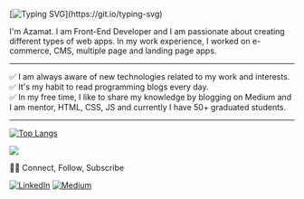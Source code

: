 [![Typing SVG](https://readme-typing-svg.demolab.com/?lines=Hi+there!;)](https://git.io/typing-svg)

I'm Azamat. I am Front-End Developer and I am passionate about creating different types of web apps. In my work experience, I worked on e-commerce, CMS, multiple page and landing page apps.
 
 ---
 
 ✅ I am always aware of new technologies related to my work and interests. <br/>
 ✅ It's my habit to read programming blogs every day. <br/>
 ✅ In my free time, I like to share my knowledge by blogging on Medium and I am mentor, HTML, CSS, JS and currently I have 50+ graduated students. <br/>
 
 ---

[![Top Langs](https://github-readme-stats.vercel.app/api/top-langs/?username=NabiyevDeveloper&layout=donut)](https://github.com/NabiyevDeveloper/github-readme-stats)

<picture>
  <source
    srcset="https://github-readme-stats.vercel.app/api?username=NabiyevDeveloper&show_icons=true&theme=dark"
    media="(prefers-color-scheme: dark)"
  />
  <source
    srcset="https://github-readme-stats.vercel.app/api?username=NabiyevDeveloper&show_icons=true"
    media="(prefers-color-scheme: light), (prefers-color-scheme: no-preference)"
  />
  <img src="https://github-readme-stats.vercel.app/api?username=NabiyevDeveloper&show_icons=true" />
</picture>

🤝🏻 Connect, Follow, Subscribe <br/>

[![LinkedIn](https://img.shields.io/badge/LinkedIn-0077B5?style=for-the-badge&logo=linkedin&logoColor=white)](https://www.linkedin.com/in/azamatnabiyev/)
[![Medium](https://img.shields.io/badge/Medium-333333?style=for-the-badge&logo=medium&logoColor=white)](https://medium.com/@azamatnabiyev)

